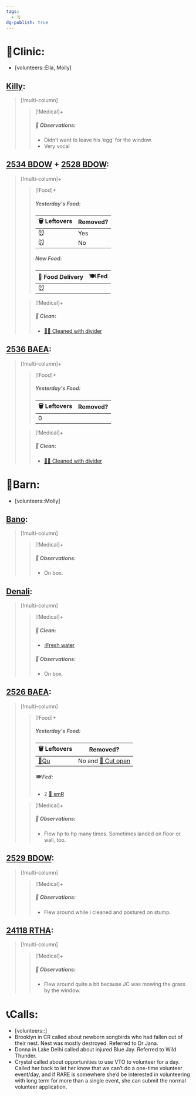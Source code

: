 ```yaml
---
tags:
  - 🗒️
dg-publish: true
---
```


# 🏥Clinic:
- [volunteers::Ella, Molly]

## [Killy](../RARE%20Birds/Ed%20Birds/Killy.md):
> [!multi-column]
>
>> [!Medical]+
>> ##### 🔭 Observations:
>> - Didn’t want to leave his ‘egg’ for the window. 
>> - Very vocal

## [2534 BDOW](../RARE%20Birds/2534%20BDOW.md) + [2528 BDOW](../RARE%20Birds/2528%20BDOW.md):
> [!multi-column]+
>
>> [!Food]+
>>##### Yesterday's Food:
>> |🗑️ Leftovers| Removed?
>> |---|---|
>>|🐭|Yes|
>>|🐭|No
>>
>>##### New Food:
>> |🚚 Food Delivery| 🍽️ Fed|
>> |---|---|
>>|🐭|
>>
>
>> [!Medical]+
>>##### 🫧 Clean:
>> - [🧼➗ Cleaned with divider](../Admin/Codes/Cleaned%20with%20divider.md)
>>

## [2536 BAEA](../RARE%20Birds/2536%20BAEA.md):
> [!multi-column]+
>
>> [!Food]+
>>##### Yesterday's Food:
>> |🗑️ Leftovers| Removed?
>> |---|---|
>>|0|
>
>> [!Medical]+
>>##### 🫧 Clean:
>> - [🧼➗ Cleaned with divider](../Admin/Codes/Cleaned%20with%20divider.md)
>>

# 🏡Barn:
- [volunteers::Molly]

## [Bano](../RARE%20Birds/Ed%20Birds/Bano.md):
> [!multi-column]
>
>> [!Medical]+
>> ##### 🔭 Observations:
>> - On box.

## [Denali](../RARE%20Birds/Ed%20Birds/Denali.md):
> [!multi-column]
>
>> [!Medical]+
>>##### 🫧 Clean:
>>- [💧Fresh water](../Admin/Codes/Fresh%20water.md)
>>
>> ##### 🔭 Observations:
>> - On box.

## [2526 BAEA](../RARE%20Birds/2526%20BAEA.md):
> [!multi-column]
>
>> [!Food]+
>> ##### Yesterday's Food:
>> |🗑️ Leftovers| Removed?
>> |---|---|
>>|[🐥Qu](../Admin/Codes/Food/Quail.md)|No and [🔪 Cut open](../Admin/Codes/Cut%20open.md)|
>>
>> ##### 🍽️ Fed:
>> - 2 [🐀 smR](../Admin/Codes/Food/Small%20Rat.md)
>
>> [!Medical]+
>> ##### 🔭 Observations:
>> - Flew hp to hp many times. Sometimes landed on floor or wall, too.

## [2529 BDOW](../RARE%20Birds/2529%20BDOW.md):
> [!multi-column]
>
>> [!Medical]+
>> ##### 🔭 Observations:
>> - Flew around while I cleaned and postured on stump.

## [24118 RTHA](../RARE%20Birds/24118%20RTHA.md):
> [!multi-column]
>
>> [!Medical]+
>> ##### 🔭 Observations:
>> - Flew around quite a bit because JC was mowing the grass by the window.

# 📞Calls:
- [volunteers::]
- Brooklyn in CR called about newborn songbirds who had fallen out of their nest. Nest was mostly destroyed. Referred to Dr Jana.
- Donna in Lake Delhi called about injured Blue Jay. Referred to Wild Thunder.
- Crystal called about opportunities to use VTO to volunteer for a day. Called her back to let her know that we can’t do a one-time volunteer event/day, and if RARE is somewhere she’d be interested in volunteering with long term for more than a single event, she can submit the normal volunteer application.

